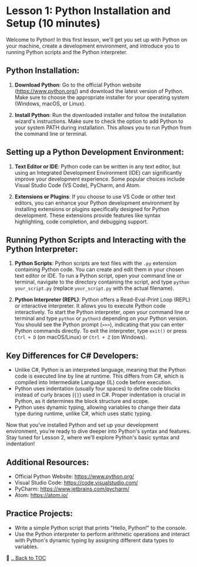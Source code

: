 # Lesson 1: Python Installation and Setup (10 minutes)

Welcome to Python! In this first lesson, we'll get you set up with Python on your machine, create a development environment, and introduce you to running Python scripts and the Python interpreter.

## Python Installation:
1. **Download Python**: Go to the official Python website (https://www.python.org/) and download the latest version of Python. Make sure to choose the appropriate installer for your operating system (Windows, macOS, or Linux).

2. **Install Python**: Run the downloaded installer and follow the installation wizard's instructions. Make sure to check the option to add Python to your system PATH during installation. This allows you to run Python from the command line or terminal.

## Setting up a Python Development Environment:
1. **Text Editor or IDE**: Python code can be written in any text editor, but using an Integrated Development Environment (IDE) can significantly improve your development experience. Some popular choices include Visual Studio Code (VS Code), PyCharm, and Atom.

2. **Extensions or Plugins**: If you choose to use VS Code or other text editors, you can enhance your Python development environment by installing extensions or plugins specifically designed for Python development. These extensions provide features like syntax highlighting, code completion, and debugging support.

## Running Python Scripts and Interacting with the Python Interpreter:
1. **Python Scripts**: Python scripts are text files with the `.py` extension containing Python code. You can create and edit them in your chosen text editor or IDE. To run a Python script, open your command line or terminal, navigate to the directory containing the script, and type `python your_script.py` (replace `your_script.py` with the actual filename).

2. **Python Interpreter (REPL)**: Python offers a Read-Eval-Print Loop (REPL) or interactive interpreter. It allows you to execute Python code interactively. To start the Python interpreter, open your command line or terminal and type `python` or `python3` depending on your Python version. You should see the Python prompt (`>>>`), indicating that you can enter Python commands directly. To exit the interpreter, type `exit()` or press `Ctrl + D` (on macOS/Linux) or `Ctrl + Z` (on Windows).

## Key Differences for C# Developers:
- Unlike C#, Python is an interpreted language, meaning that the Python code is executed line by line at runtime. This differs from C#, which is compiled into Intermediate Language (IL) code before execution.
- Python uses indentation (usually four spaces) to define code blocks instead of curly braces (`{}`) used in C#. Proper indentation is crucial in Python, as it determines the block structure and scope.
- Python uses dynamic typing, allowing variables to change their data type during runtime, unlike C#, which uses static typing.

Now that you've installed Python and set up your development environment, you're ready to dive deeper into Python's syntax and features. Stay tuned for Lesson 2, where we'll explore Python's basic syntax and indentation!

## Additional Resources:
- Official Python Website: https://www.python.org/
- Visual Studio Code: https://code.visualstudio.com/
- PyCharm: https://www.jetbrains.com/pycharm/
- Atom: https://atom.io/

## Practice Projects:
- Write a simple Python script that prints "Hello, Python!" to the console.
- Use the Python interpreter to perform arithmetic operations and interact with Python's dynamic typing by assigning different data types to variables.

🔗 [.. Back to TOC](./learn-python-in-half-day-lesson--toc.md)